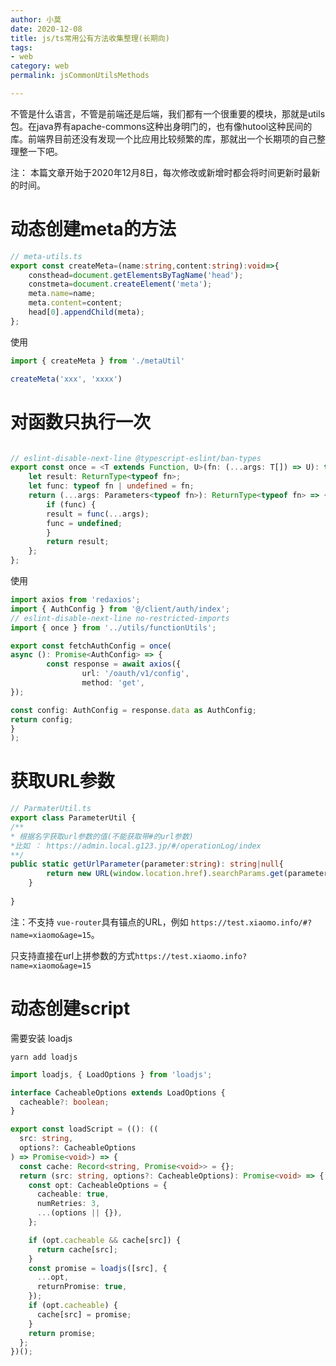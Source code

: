 ```yaml
---
author: 小莫
date: 2020-12-08
title: js/ts常用公有方法收集整理(长期向)
tags:
- web
category: web
permalink: jsCommonUtilsMethods

---
```


不管是什么语言，不管是前端还是后端，我们都有一个很重要的模块，那就是utils包。在java界有apache-commons这种出身明门的，也有像hutool这种民间的库。前端界目前还没有发现一个比应用比较频繁的库，那就出一个长期项的自己整理整一下吧。

<!-- more -->

注： 本篇文章开始于2020年12月8日，每次修改或新增时都会将时间更新时最新的时间。



# 动态创建meta的方法

```ts
// meta-utils.ts
export const createMeta=(name:string,content:string):void=>{
	consthead=document.getElementsByTagName('head');
	constmeta=document.createElement('meta');
	meta.name=name;
	meta.content=content;
	head[0].appendChild(meta);
};
```



使用

```ts
import { createMeta } from './metaUtil' 

createMeta('xxx', 'xxxx')
```



# 对函数只执行一次

```ts

// eslint-disable-next-line @typescript-eslint/ban-types
export const once = <T extends Function, U>(fn: (...args: T[]) => U): typeof fn => {
	let result: ReturnType<typeof fn>;
	let func: typeof fn | undefined = fn;
	return (...args: Parameters<typeof fn>): ReturnType<typeof fn> => {
		if (func) {
		result = func(...args);
		func = undefined;
		}
		return result;
	};
};
```

使用

```ts
import axios from 'redaxios';
import { AuthConfig } from '@/client/auth/index';
// eslint-disable-next-line no-restricted-imports
import { once } from '../utils/functionUtils';

export const fetchAuthConfig = once(
async (): Promise<AuthConfig> => {
        const response = await axios({
                url: '/oauth/v1/config',
                method: 'get',
});

const config: AuthConfig = response.data as AuthConfig;
return config;
}
);
```



# 获取URL参数

```ts
// ParmaterUtil.ts
export class ParameterUtil {
/**
* 根据名字获取url参数的值(不能获取带#的url参数)
*比如 ： https://admin.local.g123.jp/#/operationLog/index
**/ 
public static getUrlParameter(parameter:string): string|null{
		return new URL(window.location.href).searchParams.get(parameter);
	}
	
}
```



注：不支持 `vue-router`具有锚点的URL，例如 `https://test.xiaomo.info/#?name=xiaomo&age=15`。

只支持直接在url上拼参数的方式`https://test.xiaomo.info?name=xiaomo&age=15`





# 动态创建script

需要安装 loadjs

`yarn add loadjs`

```ts
import loadjs, { LoadOptions } from 'loadjs';

interface CacheableOptions extends LoadOptions {
  cacheable?: boolean;
}

export const loadScript = ((): ((
  src: string,
  options?: CacheableOptions
) => Promise<void>) => {
  const cache: Record<string, Promise<void>> = {};
  return (src: string, options?: CacheableOptions): Promise<void> => {
    const opt: CacheableOptions = {
      cacheable: true,
      numRetries: 3,
      ...(options || {}),
    };

    if (opt.cacheable && cache[src]) {
      return cache[src];
    }
    const promise = loadjs([src], {
      ...opt,
      returnPromise: true,
    });
    if (opt.cacheable) {
      cache[src] = promise;
    }
    return promise;
  };
})();

```

